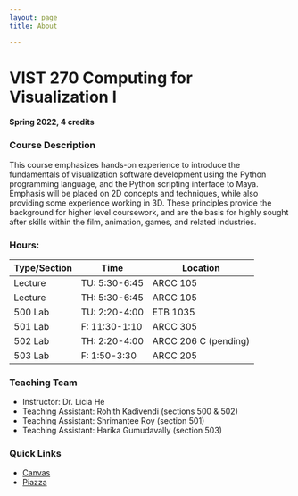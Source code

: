 ```yaml
---
layout: page
title: About

---
```

[//]: <> (todos.)

# VIST 270  Computing for Visualization I

#### Spring 2022, 4 credits 



### Course Description

This course emphasizes hands-on experience to introduce the fundamentals of visualization software development using the Python programming language, and the Python scripting interface to Maya. Emphasis will be placed on 2D concepts and techniques, while also providing some experience working in 3D. These principles provide the background for higher level coursework, and are the basis for highly sought after skills within the film, animation, games, and related industries.



### Hours:

| Type/Section | Time | Location |  
| ----------- | ----------- |   ----------- | 
| Lecture | TU: 5:30-6:45 | ARCC 105|  
| Lecture | TH: 5:30-6:45 | ARCC 105|  
| 500 Lab| TU: 2:20-4:00 |ETB 1035|
| 501 Lab| F: 11:30-1:10 |ARCC 305|
| 502 Lab| TH: 2:20-4:00 |ARCC 206 C (pending)|
| 503 Lab| F: 1:50-3:30 |ARCC 205|



### Teaching Team 
-  Instructor: Dr. Licia He 
-  Teaching Assistant: Rohith Kadivendi (sections 500 & 502)
-  Teaching Assistant:  Shrimantee Roy (section 501)
-   Teaching Assistant: Harika Gumudavally (section 503) 

### Quick Links 

- [Canvas](https://texasam.instructure.com/courses/137108)
- [Piazza](https://piazza.com/class/ky1zbq8jjue33x) 


